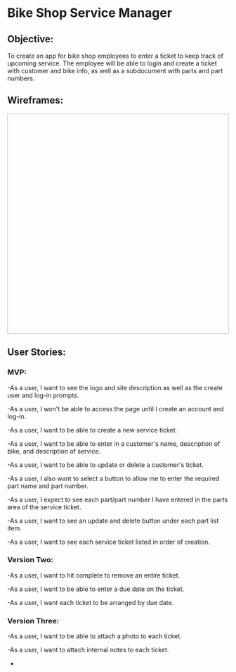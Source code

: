 # Bike Shop Service Manager #

## Objective: ##

To create an app for bike shop employees to enter a ticket to keep track of upcoming service.
The employee will be able to login and create a ticket with customer and bike info, as well as a subdocument with parts and part numbers.

## Wireframes: ##

<img scr="/PlanningWireframes/mainscreen.png" width="650" height="500"/>


## User Stories: ##

### MVP: ###

-As a user, I want to see the logo and site description as well as the create user and log-in prompts.

-As a user, I won't be able to access the page until I create an account and log-in.

-As a user, I want to be able to create a new service ticket.

-As a user, I want to be able to enter in a customer's name, description of bike, and description of service.

-As a user, I want to be able to update or delete a customer's ticket.

-As a user, I also want to select a button to allow me to enter the required part name and part number.

-As a user, I expect to see each part/part number I have entered in the parts area of the service ticket.

-As a user, I want to see an update and delete button under each part list item.

-As a user, I want to see each service ticket listed in order of creation.

### Version Two: ###

-As a user, I want to hit complete to remove an entire ticket.

-As a user, I want to be able to enter a due date on the ticket.

-As a user, I want each ticket to be arranged by due date.

### Version Three: ###

-As a user, I want to be able to attach a photo to each ticket.

-As a user, I want to attach internal notes to each ticket.

-